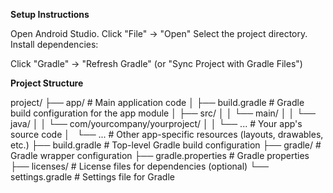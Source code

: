 **Setup Instructions**

Open Android Studio.
Click "File" -> "Open"
Select the project directory.
Install dependencies:

Click "Gradle" -> "Refresh Gradle" (or "Sync Project with Gradle Files")

**Project Structure**

project/
├── app/                   # Main application code
│   ├── build.gradle        # Gradle build configuration for the app module
│   ├── src/
│   │   └── main/
│   │       └── java/
│   │           └── com/yourcompany/yourproject/
│   │               └── ...  # Your app's source code
│   └── ...                 # Other app-specific resources (layouts, drawables, etc.)
├── build.gradle            # Top-level Gradle build configuration
├── gradle/                 # Gradle wrapper configuration
├── gradle.properties       # Gradle properties
├── licenses/               # License files for dependencies (optional)
└── settings.gradle         # Settings file for Gradle
